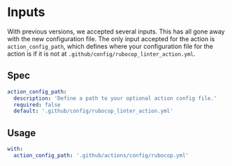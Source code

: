 # Inputs

With previous versions, we accepted several inputs. This has all gone away with the new configuration file. The only input accepted for the action is `action_config_path`, which defines where your configuration file for the action is if it is not at `.github/config/rubocop_linter_action.yml`.

## Spec

```yml
action_config_path:
  description: 'Define a path to your optional action config file.'
  required: false
  default: '.github/config/rubocop_linter_action.yml'
```

## Usage

```yml
with:
  action_config_path: '.github/actions/config/rubocop.yml'
```
